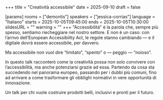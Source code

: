 +++
title = "Creatività accessibile"
date = 2025-09-10
draft = false

[params]
rooms = ["demontis"]
speakers = ["jessica-corrias"]
language = "Italiano"
starts = 2025-10-05T09:45:00
ends = 2025-10-05T10:30:00
slidesURL = ""
warning = ""
+++
"Accessibilità" è la parola che, sempre più spesso, sentiamo riecheggiare nel nostro settore. E non è un caso: con l’arrivo dell’European Accessibility Act, le regole stanno cambiando — e il digitale dovrà essere accessibile, per davvero.

Ma accessibile non vuol dire “limitato”, “spento” o — peggio — “noioso”.

In questo talk racconterò come la creatività possa non solo convivere con l’accessibilità, ma anche potenziarsi grazie ad essa. Partendo da cosa sta succedendo nel panorama europeo, passando per i dubbi più comuni, fino ad arrivare a come trasformare gli obblighi normativi in vere opportunità di innovazione.

Un talk per chi vuole costruire prodotti belli, inclusivi e pronti per il futuro.
